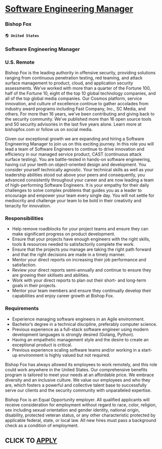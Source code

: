 # [Software Engineering Manager](https://www.remotewlb.com/apply/software-engineering-manager-79899)  
### Bishop Fox  
#### `🌎 United States`  

### Software Engineering Manager

### U.S. Remote

Bishop Fox is the leading authority in offensive security, providing solutions ranging from continuous penetration testing, red teaming, and attack surface management to product, cloud, and application security assessments. We’ve worked with more than a quarter of the Fortune 100, half of the Fortune 10, eight of the top 10 global technology companies, and all of the top global media companies. Our Cosmos platform, service innovation, and culture of excellence continue to gather accolades from industry award programs including Fast Company, Inc., SC Media, and others. For more than 16 years, we've been contributing and giving back to the security community. We’ve published more than 16 open source tools and 50 security advisories in the last five years alone. Learn more at bishopfox.com or follow us on social media.

Given our exceptional growth we are expanding and hiring a Software Engineering Manager to join us on this exciting journey. In this role you will lead a team of Software Engineers to continue to drive innovation and efficiency in our managed service product, CAST (continuous attack surface testing). You are battle-tested in hands-on software engineering, having cut your teeth on object-oriented design and development. You consider yourself technically agnostic. Your technical skills as well as your leadership abilities stood out above your peers and consequently, you advanced consistently throughout your career and are now leading a team of high-performing Software Engineers. It is your empathy for their daily challenges to solve complex problems that guides you as a leader to encourage and empower your team every single day. You will not settle for mediocrity and challenge your team to be bold in their creativity and tenacity for innovation.

### Responsibilities

  * Help remove roadblocks for your project teams and ensure they can make significant progress on product development. 
  * Ensure that your projects have enough engineers with the right skills, tools & resources needed to satisfactorily complete the work. 
  * Ensure that the projects you manage are taking the right path forward and that the right decisions are made in a timely manner. 
  * Mentor your direct reports on increasing their job performance and satisfaction. 
  * Review your direct reports semi-annually and continue to ensure they are growing their skillsets and abilities. 
  * Work with your direct reports to plan out their short- and long-term goals in their projects. 
  * Mentor your team members and ensure they continually develop their capabilities and enjoy career growth at Bishop Fox. 

### Requirements

  * Experience managing software engineers in an Agile environment. 
  * Bachelor’s degree in a technical discipline, preferably computer science. 
  * Previous experience as a full-stack software engineer using modern development languages is strongly desired (Golang, Python). 
  * Having an empathetic management style and the desire to create an exceptional product is critical. 
  * Previous experience scaling software teams and/or working in a start-up environment is highly valued but not required. 

Bishop Fox has always allowed its employees to work remotely, and this role could work anywhere in the United States. Our comprehensive benefits program is tailored to meet your needs at an affordable price. We embrace diversity and an inclusive culture. We value our employees and who they are, which fosters a powerful and collective talent base to successfully serve our clients and the security community with unparalleled expertise.

Bishop Fox is an Equal Opportunity employer. All qualified applicants will receive consideration for employment without regard to race, color, religion, sex including sexual orientation and gender identity, national origin, disability, protected veteran status, or any other characteristic protected by applicable federal, state, or local law. All new hires must pass a background check as a condition of employment.

  
## CLICK TO [APPLY](https://www.remotewlb.com/apply/software-engineering-manager-79899)

